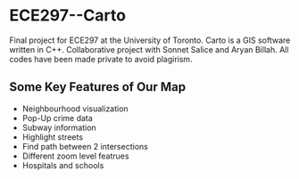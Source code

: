 # ECE297--Carto
Final project for ECE297 at the University of Toronto. Carto is a GIS software written in C++. Collaborative project with Sonnet Salice and Aryan Billah.
All codes have been made private to avoid plagirism.

## Some Key Features of Our Map
- Neighbourhood visualization
- Pop-Up crime data
- Subway information
- Highlight streets
- Find path between 2 intersections
- Different zoom level featrues
- Hospitals and schools

  
